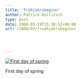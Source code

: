 ```yaml
---
title: 'Frühjahrsbeginn'
author: Patrick Kollitsch
type: post
date: 2008-03-19T15:38:52+00:00
url: /2008/03/fruehjahrsbeginn/




---
```

<div class="flickr">
  <a href="http://www.flickr.com/photos/schreibblogade/2346411603/" title="First day of spring"><img src="//farm3.static.flickr.com/2117/2346411603_88c5e322db.jpg" alt="First day of spring" /></a></p> 
  
  <p>
    First day of spring
  </p>
</div>
